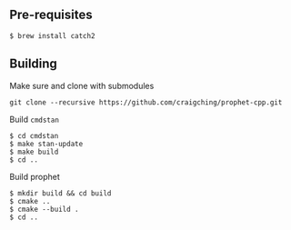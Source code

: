 ## Pre-requisites

```
$ brew install catch2
```

## Building

Make sure and clone with submodules

```
git clone --recursive https://github.com/craigching/prophet-cpp.git
```

Build `cmdstan`

```
$ cd cmdstan
$ make stan-update
$ make build
$ cd ..
```

Build prophet

```
$ mkdir build && cd build
$ cmake ..
$ cmake --build .
$ cd ..
```
